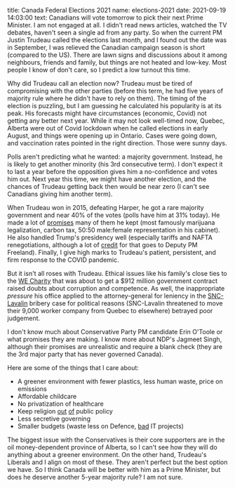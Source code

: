 title: Canada Federal Elections 2021
name: elections-2021
date: 2021-09-19 14:03:00
text:
Canadians will vote tomorrow to pick their next Prime Minister. I am not engaged at all. I didn't read news articles, watched the TV debates, haven't seen a single ad from any party. So when the current PM Justin Trudeau called the elections last month, and I found out the date was in September, I was relieved the Canadian campaign season is short (compared to the US). There are lawn signs and discussions about it among neighbours, friends and family, but things are not heated and low-key. Most people I know of don't care, so I predict a low turnout this time.  

Why did Trudeau call an election now? Trudeau must be tired of compromising with the other parties (before this term, he had five years of majority rule where he didn't have to rely on them). The timing of the election is puzzling, but I am guessing he calculated his popularity is at its peak. His forecasts might have circumstances (economic, Covid) not getting any better next year. While it may not look well-timed now, Quebec, Alberta were out of Covid lockdown when he called elections in early August, and things were opening up in Ontario. Cases were going down, and vaccination rates pointed in the right direction. Those were sunny days.

Polls aren't predicting what he wanted: a majority government. Instead, he is likely to get another minority (his 3rd consecutive term). I don't expect it to last a year before the opposition gives him a no-confidence and votes him out. Next year this time, we might have another election, and the chances of Trudeau getting back then would be near zero (I can't see Canadians giving him another term).

When Trudeau won in 2015, defeating Harper, he got a rare majority government and near 40% of the votes (polls have him at 31% today). He made a lot of [promises][1] many of them he kept (most famously marijuana legalization, carbon tax, 50:50 male:female representation in his cabinet). He also handled Trump's presidency well (especially tariffs and NAFTA renegotiations, although a lot of [credit][7] for that goes to Deputy PM Freeland). Finally, I give high marks to Trudeau's patient, persistent, and firm response to the COVID pandemic.

But it isn't all roses with Trudeau. Ethical issues like his family's close ties to the [WE Charity][5] that was about to get a $912 million government contract raised doubts about corruption and competence. As well, the inappropriate _pressure_ his office applied to the attorney-general for leniency in the [SNC-Lavalin][6] bribery case for political reasons (SNC-Lavalin threatened to move their 9,000 worker company from Quebec to elsewhere) betrayed poor judgement.

I don't know much about Conservative Party PM candidate Erin O'Toole or what promises they are making. I know more about NDP's Jagmeet Singh, although their promises are unrealistic and require a blank check (they are the 3rd major party that has never governed Canada).

Here are some of the things that I care about:

- A greener environment with fewer plastics, less human waste, price on emissions
- Affordable childcare
- No privatization of healthcare
- Keep religion [out][3] [of][4] public policy
- Less secretive governing
- Smaller budgets (waste less on Defence, [bad][2] IT projects)

The biggest issue with the Conservatives is their core supporters are in the oil money-dependent province of Alberta, so I can't see how they will do anything about a greener environment. On the other hand, Trudeau's Liberals and I align on most of these. They aren't perfect but the best option we have.  So I think Canada will be better with him as a Prime Minister, but does he deserve another 5-year majority rule? I am not sure.

[1]: https://www.polimeter.org/en/trudeau
[7]: https://www.macleans.ca/news/canada/nafta-lives-canada-and-the-u-s-reach-an-11th-hour-a-deal/
[2]: https://www.cbc.ca/news/canada/ottawa/phoenix-pay-system-cost-report-1.5138036
[3]: https://www.ctvnews.ca/health/canadians-haven-t-thought-enough-about-doctor-assisted-dying-toronto-archbishop-1.2805578
[4]: https://www.cbc.ca/news/politics/erin-otoole-pro-choice-conscience-rights-1.6146200
[5]: https://www.thestar.com/opinion/editorials/2020/07/10/with-we-charity-the-trudeau-government-is-digging-a-deeper-hole.html
[6]: https://www.thestar.com/business/opinion/2021/09/16/all-the-main-players-in-the-snc-lavalin-saga-acted-badly-jody-wilson-rayboulds-conduct-is-the-least-explicable.html

